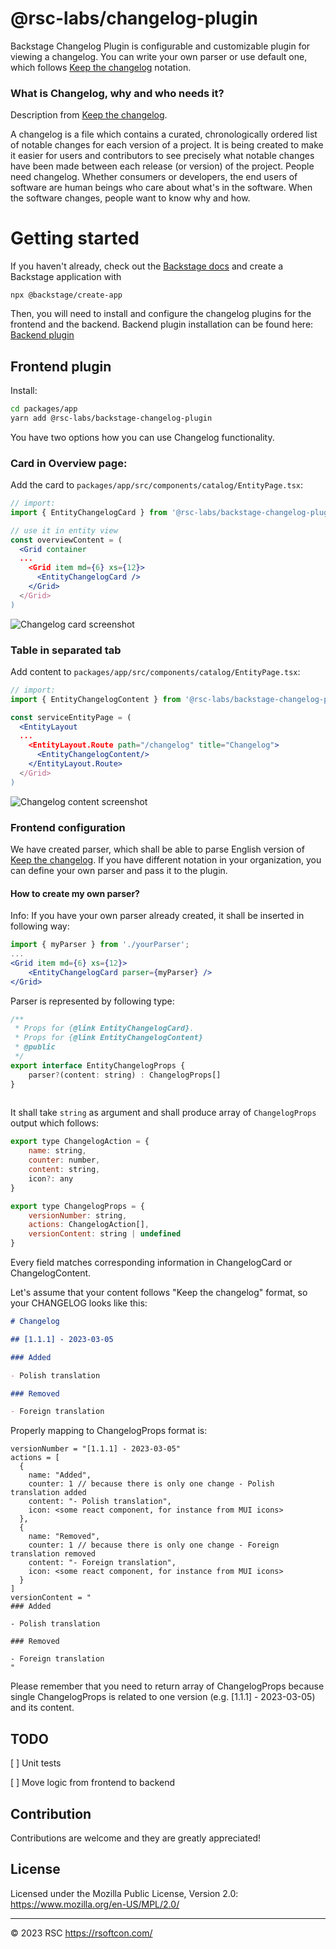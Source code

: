 # @rsc-labs/changelog-plugin

Backstage Changelog Plugin is configurable and customizable plugin for viewing a changelog.
You can write your own parser or use default one, which follows [Keep the changelog](https://keepachangelog.com/) notation.

### What is Changelog, why and who needs it?
Description from [Keep the changelog](https://keepachangelog.com/).

A changelog is a file which contains a curated, chronologically ordered list of notable changes for each version of a project.
It is being created to make it easier for users and contributors to see precisely what notable changes have been made between each release (or version) of the project.
People need changelog. Whether consumers or developers, the end users of software are human beings who care about what's in the software. When the software changes, people want to know why and how.

# Getting started

If you haven't already, check out the [Backstage docs](https://backstage.io/docs/getting-started/) and create a Backstage application with
```
npx @backstage/create-app
```

Then, you will need to install and configure the changelog plugins for the frontend and the backend.
Backend plugin installation can be found here: [Backend plugin](https://github.com/RSC-Labs/backstage-changelog-plugin/tree/main/plugins/backstage-changelog-plugin-backend)

## Frontend plugin

Install:
```bash
cd packages/app
yarn add @rsc-labs/backstage-changelog-plugin
```

You have two options how you can use Changelog functionality.

### Card in Overview page:

Add the card to `packages/app/src/components/catalog/EntityPage.tsx`:
```jsx
// import:
import { EntityChangelogCard } from '@rsc-labs/backstage-changelog-plugin';

// use it in entity view
const overviewContent = (
  <Grid container
  ...
    <Grid item md={6} xs={12}>
      <EntityChangelogCard />
    </Grid>
  </Grid>
)
```

<img src='https://raw.githubusercontent.com/RSC-Labs/backstage-changelog-plugin/main/docs/changelog_entity_card.png' alt='Changelog card screenshot'>

### Table in separated tab

Add content to `packages/app/src/components/catalog/EntityPage.tsx`:
```jsx
// import:
import { EntityChangelogContent } from '@rsc-labs/backstage-changelog-plugin';

const serviceEntityPage = (
  <EntityLayout
  ...
    <EntityLayout.Route path="/changelog" title="Changelog">
      <EntityChangelogContent/>
    </EntityLayout.Route>
  </Grid>
)
```

<img src='https://raw.githubusercontent.com/RSC-Labs/backstage-changelog-plugin/main/docs/changelog_entity_content.png' alt='Changelog content screenshot'>

### Frontend configuration

We have created parser, which shall be able to parse English version of [Keep the changelog](https://keepachangelog.com/).
If you have different notation in your organization, you can define your own parser and pass it to the plugin.

#### How to create my own parser?

Info: If you have your own parser already created, it shall be inserted in following way:

```jsx
import { myParser } from './yourParser';
...
<Grid item md={6} xs={12}>
    <EntityChangelogCard parser={myParser} />
</Grid>
```

Parser is represented by following type:

```jsx
/**
 * Props for {@link EntityChangelogCard}.
 * Props for {@link EntityChangelogContent}
 * @public
 */
export interface EntityChangelogProps {
    parser?(content: string) : ChangelogProps[]
}
  
```

It shall take `string` as argument and shall produce array of `ChangelogProps` output which follows:

```jsx
export type ChangelogAction = {
    name: string,
    counter: number,
    content: string,
    icon?: any
}

export type ChangelogProps = {
    versionNumber: string,
    actions: ChangelogAction[],
    versionContent: string | undefined
}
```

Every field matches corresponding information in ChangelogCard or ChangelogContent.

Let's assume that your content follows "Keep the changelog" format, so your CHANGELOG looks like this:
```md
# Changelog

## [1.1.1] - 2023-03-05

### Added

- Polish translation

### Removed

- Foreign translation

```

Properly mapping to ChangelogProps format is:
```
versionNumber = "[1.1.1] - 2023-03-05"
actions = [
  {
    name: "Added",
    counter: 1 // because there is only one change - Polish translation added
    content: "- Polish translation",
    icon: <some react component, for instance from MUI icons>
  },
  {
    name: "Removed",
    counter: 1 // because there is only one change - Foreign translation removed
    content: "- Foreign translation",
    icon: <some react component, for instance from MUI icons>
  }
]
versionContent = "
### Added

- Polish translation

### Removed

- Foreign translation
"
```

Please remember that you need to return array of ChangelogProps because single ChangelogProps is related to one version (e.g. [1.1.1] - 2023-03-05) and its content.

## TODO

[ ] Unit tests

[ ] Move logic from frontend to backend

## Contribution

Contributions are welcome and they are greatly appreciated!

## License

Licensed under the Mozilla Public License, Version 2.0: https://www.mozilla.org/en-US/MPL/2.0/

---

© 2023 RSC https://rsoftcon.com/
